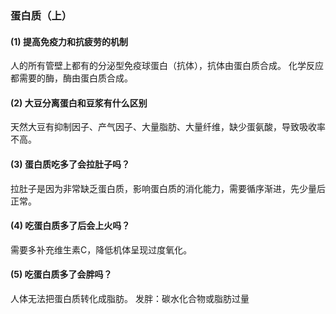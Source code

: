### 蛋白质（上）

#### (1) 提高免疫力和抗疲劳的机制
人的所有管壁上都有的分泌型免疫球蛋白（抗体），抗体由蛋白质合成。
化学反应都需要的酶，酶由蛋白质合成。

#### (2) 大豆分离蛋白和豆浆有什么区别
天然大豆有抑制因子、产气因子、大量脂肪、大量纤维，缺少蛋氨酸，导致吸收率不高。

#### (3) 蛋白质吃多了会拉肚子吗？
拉肚子是因为非常缺乏蛋白质，影响蛋白质的消化能力，需要循序渐进，先少量后正常。

#### (4) 吃蛋白质多了后会上火吗？
需要多补充维生素C，降低机体呈现过度氧化。

#### (5) 吃蛋白质多了会胖吗？
人体无法把蛋白质转化成脂肪。
发胖：碳水化合物或脂肪过量
